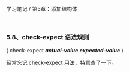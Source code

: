 学习笔记 / 第5章：添加结构体

<br>

### 5.8、check-expect 语法规则

( check-expect ***actual-value***  ***expected-value*** )  

经常忘记 check-expect 用法，特意查了一下。 



